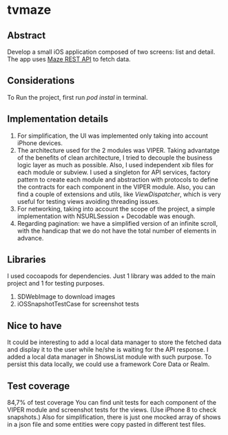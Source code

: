 # tvmaze

## Abstract
Develop a small iOS application composed of two screens: list and detail.
The app uses [Maze REST API](http://www.tvmaze.com/api) to fetch data.

## Considerations
To Run the project, first run *pod instal* in terminal.

## Implementation details
1. For simplification, the UI was implemented only taking into account iPhone devices.
2. The architecture used for the 2 modules was VIPER. Taking advantatge of the benefits of clean architecture, I tried to decouple the business logic layer as much as possible. Also, I used independent xib files for each module or subview. I used a singleton for API services, factory pattern to create each module and abstraction with protocols to define the contracts for each component in the VIPER module. Also, you can find a couple of extensions and utils, like *ViewDispatcher*, which is very useful for testing views avoiding threading issues.
3. For networking, taking into account the scope of the project, a simple implementation with NSURLSession + Decodable was enough.
4. Regarding pagination: we have a simplified version of an infinite scroll, with the handicap that we do not have the total number of elements in advance.

## Libraries
I used cocoapods for dependencies. Just 1 library was added to the main project and 1 for testing purposes.
1. SDWebImage to download images
2. iOSSnapshotTestCase for screenshot tests

## Nice to have
It could be interesting to add a local data manager to store the fetched data and display it to the user while he/she is waiting for the API response. I added a local data manager in ShowsList module with such purpose. To persist this data locally, we could use a framework Core Data or Realm.

## Test coverage
84,7% of test coverage
You can find unit tests for each component of the VIPER module and screenshot tests for the views. (Use iPhone 8 to check snapshots.)
Also for simplification, there is just one mocked array of shows in a json file and some entities were copy pasted in different test files.

